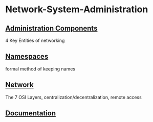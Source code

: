 # Network-System-Administration
## [Administration Components](AC.md)
4 Key Entities of networking

## [Namespaces](N.md)
formal method of keeping names

## [Network](n.md)
The 7 OSI Layers, centralization/decentralization, remote access

## [Documentation](D.md)
